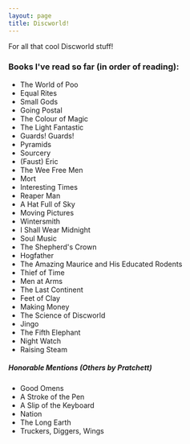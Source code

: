 ```yaml
---
layout: page
title: Discworld!
---
```

For all that cool Discworld stuff!
### Books I've read so far (in order of reading):
* The World of Poo
* Equal Rites
* Small Gods
* Going Postal
* The Colour of Magic
* The Light Fantastic
* Guards! Guards!
* Pyramids
* Sourcery
* (Faust) Eric
* The Wee Free Men
* Mort
* Interesting Times
* Reaper Man
* A Hat Full of Sky
* Moving Pictures
* Wintersmith
* I Shall Wear Midnight
* Soul Music
* The Shepherd's Crown
* Hogfather
* The Amazing Maurice and His Educated Rodents
* Thief of Time
* Men at Arms
* The Last Continent
* Feet of Clay
* Making Money
* The Science of Discworld
* Jingo
* The Fifth Elephant
* Night Watch
* Raising Steam


##### Honorable Mentions (Others by Pratchett)
* Good Omens
* A Stroke of the Pen
* A Slip of the Keyboard
* Nation
* The Long Earth
* Truckers, Diggers, Wings